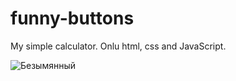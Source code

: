 # funny-buttons
My simple calculator.
Onlu html, css and JavaScript.

![Безымянный](https://user-images.githubusercontent.com/70153732/154800770-df287118-da78-4ee5-ae2f-dc9ddb2bf0fb.jpg)
